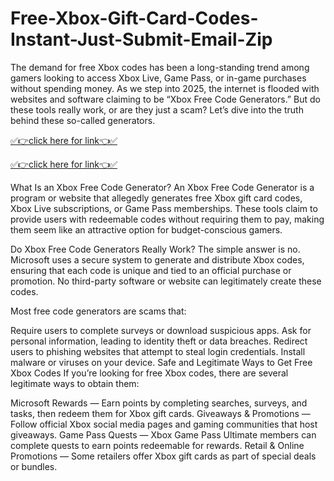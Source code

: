 # Free-Xbox-Gift-Card-Codes-Instant-Just-Submit-Email-Zip

The demand for free Xbox codes has been a long-standing trend among gamers looking to access Xbox Live, Game Pass, or in-game purchases without spending money. As we step into 2025, the internet is flooded with websites and software claiming to be “Xbox Free Code Generators.” But do these tools really work, or are they just a scam? Let’s dive into the truth behind these so-called generators.

[✅👉click here for link👈✅](https://mkrj.xyz/xbox2024/)

[✅👉click here for link👈✅](https://mkrj.xyz/xbox2024/)

What Is an Xbox Free Code Generator?
An Xbox Free Code Generator is a program or website that allegedly generates free Xbox gift card codes, Xbox Live subscriptions, or Game Pass memberships. These tools claim to provide users with redeemable codes without requiring them to pay, making them seem like an attractive option for budget-conscious gamers.

Do Xbox Free Code Generators Really Work?
The simple answer is no. Microsoft uses a secure system to generate and distribute Xbox codes, ensuring that each code is unique and tied to an official purchase or promotion. No third-party software or website can legitimately create these codes.

Most free code generators are scams that:

Require users to complete surveys or download suspicious apps.
Ask for personal information, leading to identity theft or data breaches.
Redirect users to phishing websites that attempt to steal login credentials.
Install malware or viruses on your device.
Safe and Legitimate Ways to Get Free Xbox Codes
If you’re looking for free Xbox codes, there are several legitimate ways to obtain them:

Microsoft Rewards — Earn points by completing searches, surveys, and tasks, then redeem them for Xbox gift cards.
Giveaways & Promotions — Follow official Xbox social media pages and gaming communities that host giveaways.
Game Pass Quests — Xbox Game Pass Ultimate members can complete quests to earn points redeemable for rewards.
Retail & Online Promotions — Some retailers offer Xbox gift cards as part of special deals or bundles.




